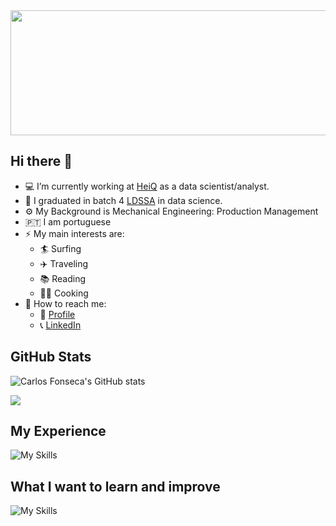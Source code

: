 <div align="center">
  <img src="https://media.giphy.com/media/QpVUMRUJGokfqXyfa1/giphy.gif" width="1100" height="200"/>
</div>

## Hi there 👋

- :computer: I’m currently working at [HeiQ](https://heiq.com/services/) as a data scientist/analyst.
- :abacus: I graduated in batch 4 [LDSSA](https://www.lisbondatascience.org/) in data science.
- :gear: My Background is Mechanical Engineering: Production Management
- :portugal: I am portuguese   
- ⚡ My main interests are:
  - :surfer: Surfing
  - :airplane: Traveling
  - :books: Reading 
  - :cook: Cooking
- :postbox: How to reach me:
  - :e-mail: [Profile](https://ecarlosfonseca.github.io/)
  - :telephone_receiver: [LinkedIn](https://www.linkedin.com/in/ecarlosfonseca/)

## GitHub Stats
![Carlos Fonseca's GitHub stats](https://awesome-github-stats.azurewebsites.net/user-stats/ecarlosfonseca?cardType=level&theme=prussian)

![](https://komarev.com/ghpvc/?username=ecarlosfonseca&label=Profile+Views)

<!-- ![Carlos Top Langs](https://github-readme-stats.vercel.app/api/top-langs/?username=ecarlosfonseca&langs_count=5) -->
## My Experience
![My Skills](https://skillicons.dev/icons?i=py,vscode,gcp,git,bash,postgres,aws,docker,heroku,snowflake,dbt)
<!-- Adding icons: (https://github.com/tandpfun/skill-icons#icons-list) -->

## What I want to learn and improve
![My Skills](https://skillicons.dev/icons?i=aws,docker,pytorch,flask,django)
